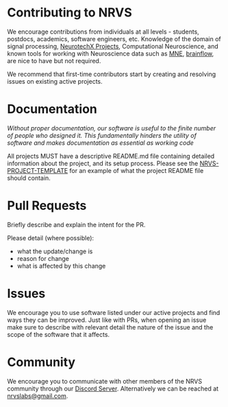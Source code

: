 # Contributing to NRVS

We encourage contributions from individuals at all levels - students, postdocs, academics, software engineers, etc. Knowledge of the domain of signal processing, [NeurotechX Projects](https://github.com/NeuroTechX), Computational Neuroscience, and known tools for working with Neuroscience data such as [MNE](https://mne.tools/stable/index.html), [brainflow](https://brainflow.org/), are nice to have but not required.

We recommend that first-time contributors start by creating and resolving issues on existing active projects.

# Documentation

*Without proper documentation, our software is useful to the finite number of people who designed it. This fundamentally hinders the utility of software and makes documentation as essential as working code*

All projects MUST have a descriptive README.md file containing detailed information about the project, and its setup process. 
Please see the [NRVS-PROJECT-TEMPLATE](https://github.com/NRVS-Labs/NRVS-Project-Template) for an example of what the project README file should contain.

# Pull Requests

Briefly describe and explain the intent for the PR.

Please detail (where possible):
- what the update/change is
- reason for change
- what is affected by this change

# Issues

We encourage you to use software listed under our active projects and find ways they can be improved. Just like with PRs, when opening an issue make sure to describe with relevant detail the nature of the issue and the scope of the software that it affects.

# Community

We encourage you to communicate with other members of the NRVS community through our [Discord Server](https://discord.gg/5E8QcZfa2Z). Alternatively we can be reached at nrvslabs@gmail.com.
